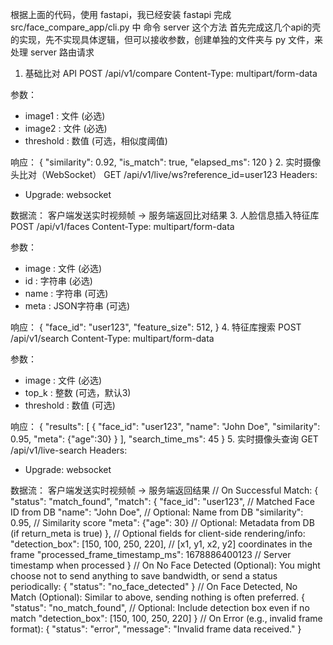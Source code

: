 根据上面的代码，使用 fastapi，我已经安装 fastapi
完成 src/face_compare_app/cli.py 中 命令 server 这个方法
首先完成这几个api的壳的实现，先不实现具体逻辑，但可以接收参数，创建单独的文件夹与 py 文件，来处理 server 路由请求
1. 基础比对 API
POST /api/v1/compare
Content-Type: multipart/form-data

参数：
- image1 : 文件 (必选)
- image2 : 文件 (必选)
- threshold : 数值 (可选，相似度阈值)

响应：
{
  "similarity": 0.92,
  "is_match": true,
  "elapsed_ms": 120
}
2. 实时摄像头比对（WebSocket）
GET /api/v1/live/ws?reference_id=user123
Headers:
- Upgrade: websocket

数据流：
客户端发送实时视频帧 -> 服务端返回比对结果
3. 人脸信息插入特征库
POST /api/v1/faces
Content-Type: multipart/form-data

参数：
- image : 文件 (必选)
- id : 字符串 (必选)
- name : 字符串 (可选)
- meta : JSON字符串 (可选)

响应：
{
  "face_id": "user123",
  "feature_size": 512,
}
4.  特征库搜索
POST /api/v1/search
Content-Type: multipart/form-data

参数：
- image : 文件 (必选)
- top_k : 整数 (可选，默认3)
- threshold : 数值 (可选)

响应：
{
  "results": [
    {
      "face_id": "user123",
      "name": "John Doe",
      "similarity": 0.95,
      "meta": {"age":30}
    }
  ],
  "search_time_ms": 45
}
5. 实时摄像头查询
GET /api/v1/live-search
Headers:
- Upgrade: websocket

数据流：
客户端发送实时视频帧 -> 服务端返回结果
// On Successful Match:
{
  "status": "match_found",
  "match": {
    "face_id": "user123", // Matched Face ID from DB
    "name": "John Doe",    // Optional: Name from DB
    "similarity": 0.95,    // Similarity score
    "meta": {"age": 30}     // Optional: Metadata from DB (if return_meta is true)
  },
  // Optional fields for client-side rendering/info:
  "detection_box": [150, 100, 250, 220], // [x1, y1, x2, y2] coordinates in the frame
  "processed_frame_timestamp_ms": 1678886400123 // Server timestamp when processed
}
// On No Face Detected (Optional): You might choose not to send anything to save bandwidth, or send a status periodically:
{
  "status": "no_face_detected"
}
// On Face Detected, No Match (Optional): Similar to above, sending nothing is often preferred.
{
  "status": "no_match_found",
  // Optional: Include detection box even if no match
  "detection_box": [150, 100, 250, 220]
}
// On Error (e.g., invalid frame format):
{
  "status": "error",
  "message": "Invalid frame data received."
}